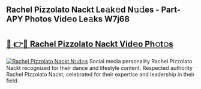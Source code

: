 ## Rachel Pizzolato Nackt Le𝚊k𝚎d N𝚞𝚍es - Part-APY Photos Vid𝚎o Le𝚊ks W7j68

# <h2><a href="http://fb1sun7.evod.top/?m=Rachel+Pizzolato+Nackt">🔗 👉🔴 Rachel Pizzolato Nackt Vid𝚎o Ph𝚘t𝚘s</a></h2>

[![Rachel Pizzolato Nackt N𝚞d𝚎s](https://i.imgur.com/8V9OHl7.gif)](http://fb1sun7.evod.top/?m=Rachel+Pizzolato+Nackt)
Social media personality Rachel Pizzolato Nackt recognized for their dance and lifestyle content. Respected authority Rachel Pizzolato Nackt, celebrated for their expertise and leadership in their field. 
